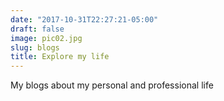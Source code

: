 ```yaml
---
date: "2017-10-31T22:27:21-05:00"
draft: false
image: pic02.jpg
slug: blogs
title: Explore my life
---
```


My blogs about my personal and professional life